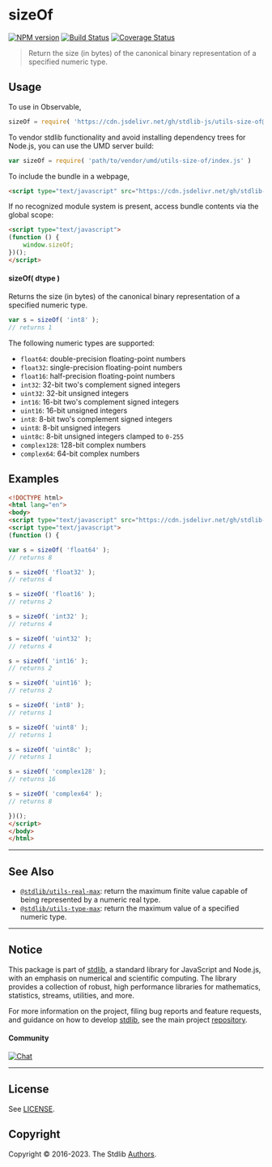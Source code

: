 <!--

@license Apache-2.0

Copyright (c) 2018 The Stdlib Authors.

Licensed under the Apache License, Version 2.0 (the "License");
you may not use this file except in compliance with the License.
You may obtain a copy of the License at

   http://www.apache.org/licenses/LICENSE-2.0

Unless required by applicable law or agreed to in writing, software
distributed under the License is distributed on an "AS IS" BASIS,
WITHOUT WARRANTIES OR CONDITIONS OF ANY KIND, either express or implied.
See the License for the specific language governing permissions and
limitations under the License.

-->

# sizeOf

[![NPM version][npm-image]][npm-url] [![Build Status][test-image]][test-url] [![Coverage Status][coverage-image]][coverage-url] <!-- [![dependencies][dependencies-image]][dependencies-url] -->

> Return the size (in bytes) of the canonical binary representation of a specified numeric type.

<!-- Section to include introductory text. Make sure to keep an empty line after the intro `section` element and another before the `/section` close. -->

<section class="intro">

</section>

<!-- /.intro -->

<!-- Package usage documentation. -->



<section class="usage">

## Usage

To use in Observable,

```javascript
sizeOf = require( 'https://cdn.jsdelivr.net/gh/stdlib-js/utils-size-of@umd/browser.js' )
```

To vendor stdlib functionality and avoid installing dependency trees for Node.js, you can use the UMD server build:

```javascript
var sizeOf = require( 'path/to/vendor/umd/utils-size-of/index.js' )
```

To include the bundle in a webpage,

```html
<script type="text/javascript" src="https://cdn.jsdelivr.net/gh/stdlib-js/utils-size-of@umd/browser.js"></script>
```

If no recognized module system is present, access bundle contents via the global scope:

```html
<script type="text/javascript">
(function () {
    window.sizeOf;
})();
</script>
```

#### sizeOf( dtype )

Returns the size (in bytes) of the canonical binary representation of a specified numeric type.

```javascript
var s = sizeOf( 'int8' );
// returns 1
```

The following numeric types are supported:

-   `float64`: double-precision floating-point numbers
-   `float32`: single-precision floating-point numbers
-   `float16`: half-precision floating-point numbers
-   `int32`: 32-bit two's complement signed integers
-   `uint32`: 32-bit unsigned integers
-   `int16`: 16-bit two's complement signed integers
-   `uint16`: 16-bit unsigned integers
-   `int8`: 8-bit two's complement signed integers
-   `uint8`: 8-bit unsigned integers
-   `uint8c`: 8-bit unsigned integers clamped to `0-255`
-   `complex128`: 128-bit complex numbers
-   `complex64`: 64-bit complex numbers

</section>

<!-- /.usage -->

<!-- Package usage notes. Make sure to keep an empty line after the `section` element and another before the `/section` close. -->

<section class="notes">

</section>

<!-- /.notes -->

<!-- Package usage examples. -->

<section class="examples">

## Examples

<!-- eslint no-undef: "error" -->

```html
<!DOCTYPE html>
<html lang="en">
<body>
<script type="text/javascript" src="https://cdn.jsdelivr.net/gh/stdlib-js/utils-size-of@umd/browser.js"></script>
<script type="text/javascript">
(function () {

var s = sizeOf( 'float64' );
// returns 8

s = sizeOf( 'float32' );
// returns 4

s = sizeOf( 'float16' );
// returns 2

s = sizeOf( 'int32' );
// returns 4

s = sizeOf( 'uint32' );
// returns 4

s = sizeOf( 'int16' );
// returns 2

s = sizeOf( 'uint16' );
// returns 2

s = sizeOf( 'int8' );
// returns 1

s = sizeOf( 'uint8' );
// returns 1

s = sizeOf( 'uint8c' );
// returns 1

s = sizeOf( 'complex128' );
// returns 16

s = sizeOf( 'complex64' );
// returns 8

})();
</script>
</body>
</html>
```

</section>

<!-- /.examples -->

<!-- Section for describing a command-line interface. -->



<!-- Section to include cited references. If references are included, add a horizontal rule *before* the section. Make sure to keep an empty line after the `section` element and another before the `/section` close. -->

<section class="references">

</section>

<!-- /.references -->

<!-- Section for related `stdlib` packages. Do not manually edit this section, as it is automatically populated. -->

<section class="related">

* * *

## See Also

-   <span class="package-name">[`@stdlib/utils-real-max`][@stdlib/utils/real-max]</span><span class="delimiter">: </span><span class="description">return the maximum finite value capable of being represented by a numeric real type.</span>
-   <span class="package-name">[`@stdlib/utils-type-max`][@stdlib/utils/type-max]</span><span class="delimiter">: </span><span class="description">return the maximum value of a specified numeric type.</span>

</section>

<!-- /.related -->

<!-- Section for all links. Make sure to keep an empty line after the `section` element and another before the `/section` close. -->


<section class="main-repo" >

* * *

## Notice

This package is part of [stdlib][stdlib], a standard library for JavaScript and Node.js, with an emphasis on numerical and scientific computing. The library provides a collection of robust, high performance libraries for mathematics, statistics, streams, utilities, and more.

For more information on the project, filing bug reports and feature requests, and guidance on how to develop [stdlib][stdlib], see the main project [repository][stdlib].

#### Community

[![Chat][chat-image]][chat-url]

---

## License

See [LICENSE][stdlib-license].


## Copyright

Copyright &copy; 2016-2023. The Stdlib [Authors][stdlib-authors].

</section>

<!-- /.stdlib -->

<!-- Section for all links. Make sure to keep an empty line after the `section` element and another before the `/section` close. -->

<section class="links">

[npm-image]: http://img.shields.io/npm/v/@stdlib/utils-size-of.svg
[npm-url]: https://npmjs.org/package/@stdlib/utils-size-of

[test-image]: https://github.com/stdlib-js/utils-size-of/actions/workflows/test.yml/badge.svg?branch=main
[test-url]: https://github.com/stdlib-js/utils-size-of/actions/workflows/test.yml?query=branch:main

[coverage-image]: https://img.shields.io/codecov/c/github/stdlib-js/utils-size-of/main.svg
[coverage-url]: https://codecov.io/github/stdlib-js/utils-size-of?branch=main

<!--

[dependencies-image]: https://img.shields.io/david/stdlib-js/utils-size-of.svg
[dependencies-url]: https://david-dm.org/stdlib-js/utils-size-of/main

-->

[chat-image]: https://img.shields.io/gitter/room/stdlib-js/stdlib.svg
[chat-url]: https://gitter.im/stdlib-js/stdlib/

[stdlib]: https://github.com/stdlib-js/stdlib

[stdlib-authors]: https://github.com/stdlib-js/stdlib/graphs/contributors

[cli-section]: https://github.com/stdlib-js/utils-size-of#cli
[cli-url]: https://github.com/stdlib-js/utils-size-of/tree/cli
[@stdlib/utils-size-of]: https://github.com/stdlib-js/utils-size-of/tree/main

[umd]: https://github.com/umdjs/umd
[es-module]: https://developer.mozilla.org/en-US/docs/Web/JavaScript/Guide/Modules

[deno-url]: https://github.com/stdlib-js/utils-size-of/tree/deno
[umd-url]: https://github.com/stdlib-js/utils-size-of/tree/umd
[esm-url]: https://github.com/stdlib-js/utils-size-of/tree/esm
[branches-url]: https://github.com/stdlib-js/utils-size-of/blob/main/branches.md

[stdlib-license]: https://raw.githubusercontent.com/stdlib-js/utils-size-of/main/LICENSE

<!-- <related-links> -->

[@stdlib/utils/real-max]: https://github.com/stdlib-js/utils-real-max/tree/umd

[@stdlib/utils/type-max]: https://github.com/stdlib-js/utils-type-max/tree/umd

<!-- </related-links> -->

</section>

<!-- /.links -->
